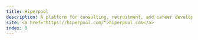 ```yaml
---
title: Hiperpool
description: A platform for consulting, recruitment, and career development. Built with react-dom, axios, luxon, TailwindCSS, Storybook.
site: <a href="https://hiperpool.com/">hiperpool.com</a>
index: 0
---
```


